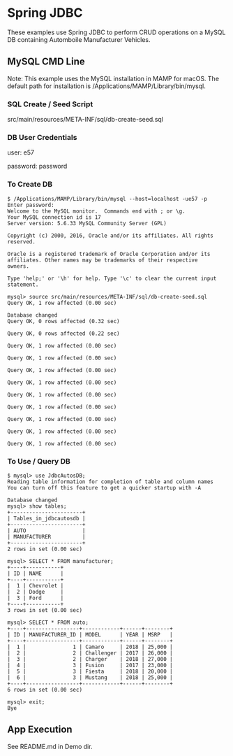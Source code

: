 # Spring JDBC

These examples use Spring JDBC to perform CRUD operations on a MySQL DB containing Automboile Manufacturer Vehicles.

## MySQL CMD Line
Note: This example uses the MySQL installation in MAMP for macOS. The default path for installation is /Applications/MAMP/Library/bin/mysql.

### SQL Create / Seed Script
src/main/resources/META-INF/sql/db-create-seed.sql 

### DB User Credentials
user: e57

password: password

### To Create DB
```
$ /Applications/MAMP/Library/bin/mysql --host=localhost -ue57 -p
Enter password: 
Welcome to the MySQL monitor.  Commands end with ; or \g.
Your MySQL connection id is 17
Server version: 5.6.33 MySQL Community Server (GPL)

Copyright (c) 2000, 2016, Oracle and/or its affiliates. All rights reserved.

Oracle is a registered trademark of Oracle Corporation and/or its
affiliates. Other names may be trademarks of their respective
owners.

Type 'help;' or '\h' for help. Type '\c' to clear the current input statement.

mysql> source src/main/resources/META-INF/sql/db-create-seed.sql 
Query OK, 1 row affected (0.00 sec)

Database changed
Query OK, 0 rows affected (0.32 sec)

Query OK, 0 rows affected (0.22 sec)

Query OK, 1 row affected (0.00 sec)

Query OK, 1 row affected (0.00 sec)

Query OK, 1 row affected (0.00 sec)

Query OK, 1 row affected (0.00 sec)

Query OK, 1 row affected (0.00 sec)

Query OK, 1 row affected (0.00 sec)

Query OK, 1 row affected (0.00 sec)

Query OK, 1 row affected (0.00 sec)

Query OK, 1 row affected (0.00 sec)
```

### To Use / Query DB
```
$ mysql> use JdbcAutosDB;
Reading table information for completion of table and column names
You can turn off this feature to get a quicker startup with -A

Database changed
mysql> show tables;
+-----------------------+
| Tables_in_jdbcautosdb |
+-----------------------+
| AUTO                  |
| MANUFACTURER          |
+-----------------------+
2 rows in set (0.00 sec)

mysql> SELECT * FROM manufacturer;
+----+-----------+
| ID | NAME      |
+----+-----------+
|  1 | Chevrolet |
|  2 | Dodge     |
|  3 | Ford      |
+----+-----------+
3 rows in set (0.00 sec)

mysql> SELECT * FROM auto;
+----+-----------------+------------+------+--------+
| ID | MANUFACTURER_ID | MODEL      | YEAR | MSRP   |
+----+-----------------+------------+------+--------+
|  1 |               1 | Camaro     | 2018 | 25,000 |
|  2 |               2 | Challenger | 2017 | 26,000 |
|  3 |               2 | Charger    | 2018 | 27,000 |
|  4 |               3 | Fusion     | 2017 | 23,000 |
|  5 |               3 | Fiesta     | 2018 | 20,000 |
|  6 |               3 | Mustang    | 2018 | 25,000 |
+----+-----------------+------------+------+--------+
6 rows in set (0.00 sec)

mysql> exit;
Bye
```

## App Execution
See README.md in Demo dir.
